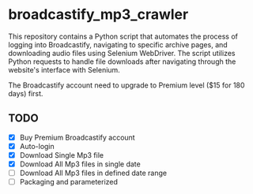 # broadcastify_mp3_crawler
This repository contains a Python script that automates the process of logging into Broadcastify, navigating to specific archive pages, and downloading audio files using Selenium WebDriver. The script utilizes Python requests to handle file downloads after navigating through the website's interface with Selenium.

The Broadcastify account need to upgrade to Premium level ($15 for 180 days) first.

## TODO
- [x] Buy Premium Broadcastify account
- [x] Auto-login
- [x] Download Single Mp3 file
- [x] Download All Mp3 files in single date
- [ ] Download All Mp3 files in defined date range
- [ ] Packaging and parameterized
